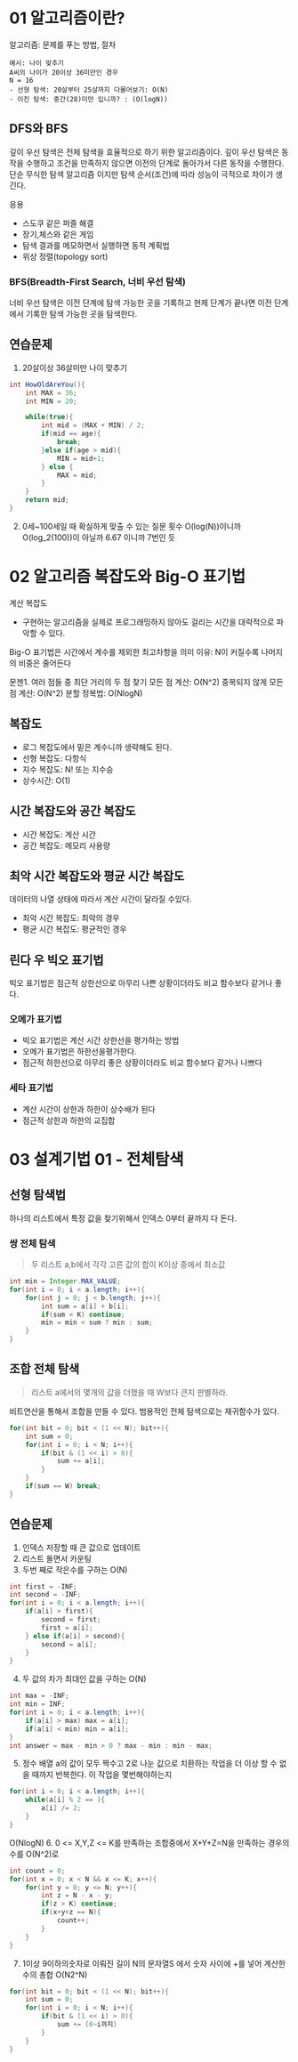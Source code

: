 # 01 알고리즘이란?

알고리즘: 문제를 푸는 방법, 절차

	예시: 나이 맞추기
	A씨의 나이가 20이상 36미만인 경우 
	N = 16
	- 선형 탐색: 20살부터 25살까지 다물어보기: O(N)
	- 이진 탐색: 중간(28)미만 입니까? : (O(logN))

## DFS와 BFS
깊이 우선 탐색은 전체 탐색을 효율적으로 하기 위한 알고리즘이다. 깊이 우선 탐색은 동작을 수행하고 조건을 만족하지 않으면 이전의 단계로 돌아가서 다른 동작을 수행한다. 단순 무식한 탐색 알고리즘 이지만 탐색 순서(조건)에 따라 성능이 극적으로 차이가 생긴다.

응용
- 스도쿠 같은 퍼즐 해결
- 장기,체스와 같은 게임
- 탐색 결과를 메모하면서 실행하면 동적 계획법
- 위상 정렬(topology sort)

### BFS(Breadth-First Search, 너비 우선 탐색)
너비 우선 탐색은 이전 단계에 탐색 가능한 곳을 기록하고 현제 단계가 끝나면 이전 단계에서 기록한 탐색 가능한 곳을 탐색한다.

## 연습문제 
1. 20살이상 36살미만 나이 맞추기
```java
int HowOldAreYou(){
	int MAX = 36;
	int MIN = 20;

	while(true){
		int mid = (MAX + MIN) / 2;
		if(mid == age){
			break;
		}else if(age > mid){
			MIN = mid+1;
		} else {
			MAX = mid;
		}
	}
	return mid;
}
```

2. 0세~100세일 때 확실하게 맞출 수 있는 질문 횟수
	O(log(N))이니까 O(log_2(100))이 아닐까 6.67 이니까 7번인 듯
	
# 02 알고리즘 복잡도와 Big-O 표기법
계산 복잡도
- 구현하는 알고리즘을 실제로 프로그래밍하지 않아도 걸리는 시간을 대략적으로 파악할 수 있다.

Big-O 표기법은 시간에서 계수를 제외한 최고차항을 의미
이유: N이 커질수록 나머지의 비중은 줄어든다

문젠1. 여러 점들 중 최단 거리의 두 점 찾기
모든 점 계산: O(N^2)
중복되지 않게 모든 점 계산: O(N^2)
분할 정복법: O(NlogN)

## 복잡도
- 로그 복잡도에서 밑은 계수니까 생략해도 된다.
- 선형 복잡도: 다항식
- 지수 복잡도: N! 또는 지수승
- 상수시간: O(1)

## 시간 복잡도와 공간 복잡도
- 시간 복잡도: 계산 시간
- 공간 복잡도: 메모리 사용량

## 최악 시간 복잡도와 평균 시간 복잡도
데이터의 나열 상태에 따라서 계산 시간이 달라질 수있다.
- 최악 시간 복잡도: 최악의 경우
- 평균 시간 복잡도: 평균적인 경우

## 린다 우 빅오 표기법
빅오 표기법은 점근적 상한선으로 아무리 나쁜 상황이더라도 비교 함수보다 같거나 좋다.

### 오메가 표기법
- 빅오 표기법은 계산 시간 상한선을 평가하는 방법
- 오메가 표기법은 하한선을평가한다.
- 점근적 하한선으로 아무리 좋은 상황이더라도 비교 함수보다 같거나 나쁘다

### 세타 표기법
- 계산 시간이 상한과 하한이 상수배가 된다
- 점근적 상한과 하한의 교집합

# 03 설계기법 01 - 전체탐색
## 선형 탐색법
하나의 리스트에서 특정 값을 찾기위해서 인덱스 0부터 끝까지 다 돈다.

### 쌍 전체 탐색
> 두 리스트 a,b에서 각각 고른 값의 합이 K이상 중에서 최소값

```java
int min = Integer.MAX_VALUE;
for(int i = 0; i < a.length; i++){
	for(int j = 0; j < b.length; j++){
		int sum = a[i] + b[i];
		if(sum < K) continue;
		min = min < sum ? min : sum;
	}
}
```

## 조합 전체 탐색
> 리스트 a에서의 몇개의 값을 더했을 때 W보다 큰지 판별하라.

비트연산을 통해서 조합을 만들 수 있다. 범용적인 전체 탐색으로는 재귀함수가 있다.
```java
for(int bit = 0; bit < (1 << N); bit++){
	int sum = 0;
	for(int i = 0; i < N; i++){
		if(bit & (1 << i) > 0){
			sum += a[i];
		}
	}
	if(sum == W) break;
}
```

## 연습문제 
1. 인덱스 저장할 때 큰 값으로 업데이트
2. 리스트 돌면서 카운팅
3. 두번 째로 작은수를 구하는 O(N)
```java
int first = -INF;
int second = -INF;
for(int i = 0; i < a.length; i++){
	if(a[i] > first){
		second = first;
		first = a[i];
	} else if(a[i] > second){
		second = a[i];
	} 
}
```
4.  두 값의 차가 최대인 값을 구하는 O(N)
```java
int max = -INF;
int min = INF;
for(int i = 0; i < a.length; i++){
	if(a[i] > max) max = a[i];
	if(a[i] < min) min = a[i];
}
int answer = max - min > 0 ? max - min : min - max;
```
5. 정수 배열 a의 값이 모두 짝수고 2로 나눈 값으로 치환하는 작업을 더 이상 할 수 없을 때까지 반복한다. 이 작업을 몇번해야하는지
```java
for(int i = 0; i < a.length; i++){
	while(a[i] % 2 == ){
		a[i] /= 2;
	}
}
```
O(NlogN)
6. 0 <= X,Y,Z <= K를 만족하는 조합중에서 X+Y+Z=N을 만족하는 경우의 수를 O(N^2)로
```java
int count = 0;
for(int x = 0; x < N && x <= K; x++){
    for(int y = 0; y <= N; y++){
        int z = N - x - y;
        if(z > K) continue;
        if(x+y+z == N){
            count++;
        }
    }
}
```
7. 1이상 9이하의숫자로 이뤄진 길이 N의 문자열S 에서 숫자 사이에 +를 넣어 계산한 수의 총합 O(N2^N)
```java
for(int bit = 0; bit < (1 << N); bit++){
	int sum = 0;
	for(int i = 0; i < N; i++){
		if(bit & (1 << i) > 0){
			sum += (0~i까지)
		}
	}
}
```